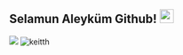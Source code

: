 ## Selamun Aleyküm Github! <img src="https://cdn.discordapp.com/emojis/888711638755188766.png" width="25px">

<p align="left">
<a href="https://discord.com/users/933462930995941426" target"blank_"><img src="https://img.shields.io/badge/Discord-355feb?style=for-the-badge&logo=discord&logoColor=white"></a>


<img src="https://komarev.com/ghpvc/?username=keitthn&label=Ziyaretçi%20of%20sayısı&color=ff0000" alt="keitth" />
